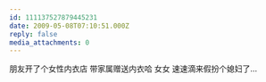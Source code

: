 ```yaml
---
id: 111137527879445231
date: 2009-05-08T07:10:51.000Z
reply: false
media_attachments: 0
---
```


朋友开了个女性内衣店 带家属赠送内衣哈 女女 速速滴来假扮个媳妇了...

